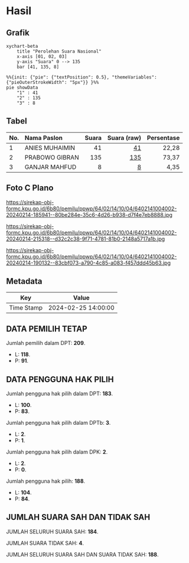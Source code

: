 # Hasil

## Grafik

```mermaid
xychart-beta
    title "Perolehan Suara Nasional"
    x-axis [01, 02, 03]
    y-axis "Suara" 0 --> 135
    bar [41, 135, 8]
```

```mermaid
%%{init: {"pie": {"textPosition": 0.5}, "themeVariables": {"pieOuterStrokeWidth": "5px"}} }%%
pie showData
    "1" : 41
    "2" : 135
    "3" : 8
```

## Tabel

| No. | Nama Paslon    | Suara | Suara (raw) | Persentase |
|:--- |:-------------- | -----:| -----------:| ----------:|
| 1   | ANIES MUHAIMIN | 41    | [41][p-1]   | 22,28      |
| 2   | PRABOWO GIBRAN | 135   | [135][p-2]  | 73,37      |
| 3   | GANJAR MAHFUD  | 8     | [8][p-3]    | 4,35       |


[p-1]: https://github.com/gigit-pemilu/pemilu-2024/blob/main/pilpres/hitung-suara/sub/64-kalimantan-timur/sub/02-kutai-kartanegara/sub/14-muara-jawa/sub/1004-teluk-dalam/sub/002-tps/sub/paslon-1.txt
[p-2]: https://github.com/gigit-pemilu/pemilu-2024/blob/main/pilpres/hitung-suara/sub/64-kalimantan-timur/sub/02-kutai-kartanegara/sub/14-muara-jawa/sub/1004-teluk-dalam/sub/002-tps/sub/paslon-2.txt
[p-3]: https://github.com/gigit-pemilu/pemilu-2024/blob/main/pilpres/hitung-suara/sub/64-kalimantan-timur/sub/02-kutai-kartanegara/sub/14-muara-jawa/sub/1004-teluk-dalam/sub/002-tps/sub/paslon-3.txt

## Foto C Plano

https://sirekap-obj-formc.kpu.go.id/6b80/pemilu/ppwp/64/02/14/10/04/6402141004002-20240214-185941--80be284e-35c6-4d26-b938-d7f4e7eb8888.jpg

https://sirekap-obj-formc.kpu.go.id/6b80/pemilu/ppwp/64/02/14/10/04/6402141004002-20240214-215318--d32c2c38-9f71-4781-81b0-2148a5717a1b.jpg

https://sirekap-obj-formc.kpu.go.id/6b80/pemilu/ppwp/64/02/14/10/04/6402141004002-20240214-190132--83cbf073-a790-4c85-a083-f457ddd45b63.jpg


## Metadata

| Key        | Value               |
| ---------- | ------------------- |
| Time Stamp | 2024-02-25 14:00:00 |


## DATA PEMILIH TETAP

Jumlah pemilih dalam DPT: **209**.
 * L: **118**.
 * P: **91**.

## DATA PENGGUNA HAK PILIH

Jumlah pengguna hak pilih dalam DPT: **183**.
 * L: **100**.
 * P: **83**.

Jumlah pengguna hak pilih dalam DPTb: **3**.
 * L: **2**.
 * P: **1**.

Jumlah pengguna hak pilih dalam DPK: **2**.
 * L: **2**.
 * P: **0**.

Jumlah pengguna hak pilih: **188**.
 * L: **104**.
 * P: **84**.

## JUMLAH SUARA SAH DAN TIDAK SAH

JUMLAH SELURUH SUARA SAH: **184**.

JUMLAH SUARA TIDAK SAH: **4**.

JUMLAH SELURUH SUARA SAH DAN SUARA TIDAK SAH: **188**.


